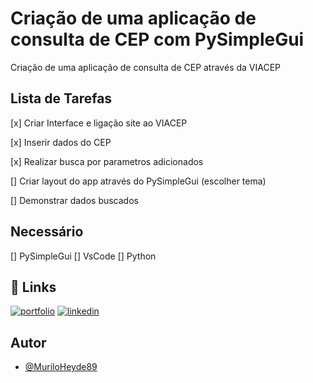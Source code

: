 # Criação de uma aplicação de consulta de CEP com PySimpleGui

Criação de uma aplicação de consulta de CEP através da VIACEP


## Lista de Tarefas

[x] Criar Interface e ligação site ao VIACEP

[x] Inserir dados do CEP

[x] Realizar busca por parametros adicionados

[] Criar layout do app através do PySimpleGui (escolher tema)

[] Demonstrar dados buscados

## Necessário

[] PySimpleGui
[] VsCode
[] Python

## 🔗 Links
[![portfolio](https://img.shields.io/badge/my_portfolio-000?style=for-the-badge&logo=ko-fi&logoColor=white)](https://github.com/MuriloHeyde89/)
[![linkedin](https://img.shields.io/badge/linkedin-0A66C2?style=for-the-badge&logo=linkedin&logoColor=white)](https://www.linkedin.com/in/murilo-heyde/)



## Autor

- [@MuriloHeyde89](https://github.com/MuriloHeyde89)